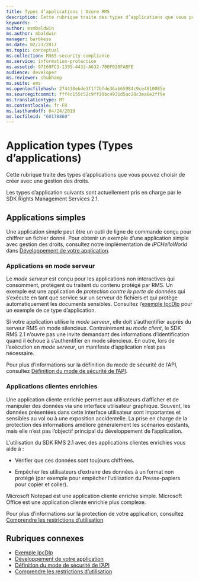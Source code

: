 ```yaml
---
title: Types d’applications | Azure RMS
description: Cette rubrique traite des types d’applications que vous pouvez choisir de créer avec une gestion des droits.
keywords: ''
author: msmbaldwin
ms.author: mbaldwin
manager: barbkess
ms.date: 02/23/2017
ms.topic: conceptual
ms.collection: M365-security-compliance
ms.service: information-protection
ms.assetid: 97169FC3-1395-4433-A632-7B0F020FABFE
audience: developer
ms.reviewer: shubhamp
ms.suite: ems
ms.openlocfilehash: 274430ebde3f1f7bfde36ab65984c9ce4610085e
ms.sourcegitcommit: fff4c155c52c9ff20bc4931d5ac20c3ea6e2ff9e
ms.translationtype: MT
ms.contentlocale: fr-FR
ms.lasthandoff: 04/24/2019
ms.locfileid: "60178860"
---
```

# <a name="application-types"></a>Application types (Types d’applications)


Cette rubrique traite des types d’applications que vous pouvez choisir de créer avec une gestion des droits.

Les types d’application suivants sont actuellement pris en charge par le SDK Rights Management Services 2.1.

## <a name="simple-applications"></a>Applications simples

Une application simple peut être un outil de ligne de commande conçu pour chiffrer un fichier donné. Pour obtenir un exemple d’une application simple avec gestion des droits, consultez notre implémentation de *IPCHelloWorld* dans [Développement de votre application](developing-your-application.md).

### <a name="server-mode-applications"></a>Applications en mode serveur

Le *mode serveur* est conçu pour les applications non interactives qui consomment, protègent ou traitent du contenu protégé par RMS. Un exemple est une application de *protection contre la perte de données* qui s’exécute en tant que service sur un serveur de fichiers et qui protège automatiquement les documents sensibles. Consultez l’[exemple IpcDlp](https://github.com/Azure-Samples/Azure-Information-Protection-Samples/tree/master/IpcDlpApp) pour un exemple de ce type d’application.

Si votre application utilise le *mode serveur*, elle doit s’authentifier auprès du serveur RMS en mode silencieux. Contrairement au *mode client*, le SDK RMS 2.1 n’ouvre pas une invite demandant des informations d’identification quand il échoue à s’authentifier en mode silencieux. En outre, lors de l’exécution en *mode serveur*, un manifeste d’application n’est pas nécessaire.

Pour plus d’informations sur la définition du mode de sécurité de l’API, consultez [Définition du mode de sécurité de l’API](setting-the-api-security-mode-api-mode.md).

### <a name="rich-client-applications"></a>Applications clientes enrichies

Une application cliente enrichie permet aux utilisateurs d’afficher et de manipuler des données via une interface utilisateur graphique. Souvent, les données présentées dans cette interface utilisateur sont importantes et sensibles au vol ou à une exposition accidentelle. La prise en charge de la protection des informations améliore généralement les scénarios existants, mais elle n’est pas l’objectif principal du développement de l’application.

L’utilisation du SDK RMS 2.1 avec des applications clientes enrichies vous aide à :

-   Vérifier que ces données sont toujours chiffrées.

-   Empêcher les utilisateurs d’extraire des données à un format non protégé (par exemple pour empêcher l’utilisation du Presse-papiers pour copier et coller).

Microsoft Notepad est une application cliente enrichie simple. Microsoft Office est une application cliente enrichie plus complexe.

Pour plus d’informations sur la protection de votre application, consultez [Comprendre les restrictions d’utilisation](understanding-usage-restrictions.md).

## <a name="related-topics"></a>Rubriques connexes

- [Exemple IpcDlp](https://Code.MSDN.Microsoft.Com/IpcDlp-Sample-Application-d30bb99d)
- [Développement de votre application](developing-your-application.md)
- [Définition du mode de sécurité de l’API](setting-the-api-security-mode-api-mode.md)
- [Comprendre les restrictions d’utilisation](understanding-usage-restrictions.md)
